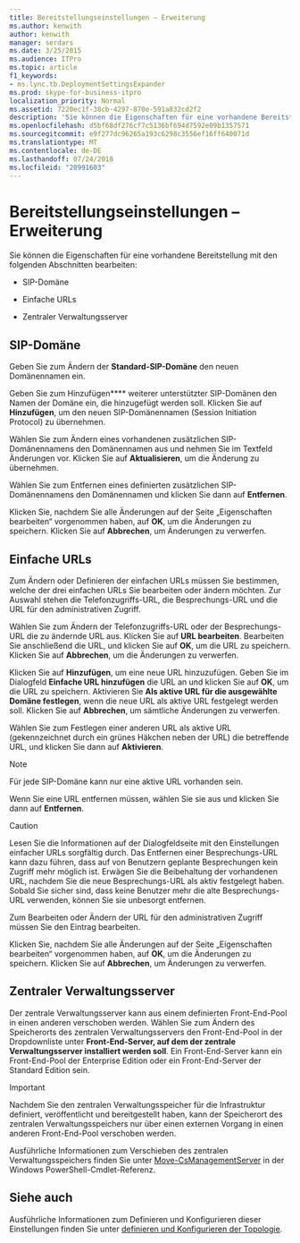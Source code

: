 ```yaml
---
title: Bereitstellungseinstellungen – Erweiterung
ms.author: kenwith
author: kenwith
manager: serdars
ms.date: 3/25/2015
ms.audience: ITPro
ms.topic: article
f1_keywords:
- ms.lync.tb.DeploymentSettingsExpander
ms.prod: skype-for-business-itpro
localization_priority: Normal
ms.assetid: 7220ec1f-38cb-4297-870e-591a832cd2f2
description: 'Sie können die Eigenschaften für eine vorhandene Bereitstellung mit den folgenden Abschnitten bearbeiten:'
ms.openlocfilehash: d5bf68df276cf7c5136bf694d7592e09b1357571
ms.sourcegitcommit: e9f277dc96265a193c6298c3556ef16ff640071d
ms.translationtype: MT
ms.contentlocale: de-DE
ms.lasthandoff: 07/24/2018
ms.locfileid: "20991603"
---
```

# <a name="deployment-settings-expander"></a>Bereitstellungseinstellungen – Erweiterung
 
Sie können die Eigenschaften für eine vorhandene Bereitstellung mit den folgenden Abschnitten bearbeiten:
  
- SIP-Domäne
    
- Einfache URLs
    
- Zentraler Verwaltungsserver
    
## <a name="sip-domain"></a>SIP-Domäne

Geben Sie zum Ändern der **Standard-SIP-Domäne** den neuen Domänennamen ein. 
  
Geben Sie zum Hinzufügen**** weiterer unterstützter SIP-Domänen den Namen der Domäne ein, die hinzugefügt werden soll. Klicken Sie auf **Hinzufügen**, um den neuen SIP-Domänennamen (Session Initiation Protocol) zu übernehmen.
  
Wählen Sie zum Ändern eines vorhandenen zusätzlichen SIP-Domänennamens den Domänennamen aus und nehmen Sie im Textfeld Änderungen vor. Klicken Sie auf **Aktualisieren**, um die Änderung zu übernehmen.
  
Wählen Sie zum Entfernen eines definierten zusätzlichen SIP-Domänennamens den Domänennamen und klicken Sie dann auf **Entfernen**.
  
Klicken Sie, nachdem Sie alle Änderungen auf der Seite „Eigenschaften bearbeiten“ vorgenommen haben, auf **OK**, um die Änderungen zu speichern. Klicken Sie auf **Abbrechen**, um Änderungen zu verwerfen.
  
## <a name="simple-urls"></a>Einfache URLs

Zum Ändern oder Definieren der einfachen URLs müssen Sie bestimmen, welche der drei einfachen URLs Sie bearbeiten oder ändern möchten. Zur Auswahl stehen die Telefonzugriffs-URL, die Besprechungs-URL und die URL für den administrativen Zugriff.
  
Wählen Sie zum Ändern der Telefonzugriffs-URL oder der Besprechungs-URL die zu ändernde URL aus. Klicken Sie auf **URL bearbeiten**. Bearbeiten Sie anschließend die URL, und klicken Sie auf **OK**, um die URL zu speichern. Klicken Sie auf **Abbrechen**, um die Änderungen zu verwerfen.
  
Klicken Sie auf **Hinzufügen**, um eine neue URL hinzuzufügen. Geben Sie im Dialogfeld **Einfache URL hinzufügen** die URL an und klicken Sie auf **OK**, um die URL zu speichern. Aktivieren Sie **Als aktive URL für die ausgewählte Domäne festlegen**, wenn die neue URL als aktive URL festgelegt werden soll. Klicken Sie auf **Abbrechen**, um sämtliche Änderungen zu verwerfen.
  
Wählen Sie zum Festlegen einer anderen URL als aktive URL (gekennzeichnet durch ein grünes Häkchen neben der URL) die betreffende URL, und klicken Sie dann auf **Aktivieren**.
  
> [!NOTE]
> Für jede SIP-Domäne kann nur eine aktive URL vorhanden sein. 
  
Wenn Sie eine URL entfernen müssen, wählen Sie sie aus und klicken Sie dann auf **Entfernen**.
  
> [!CAUTION]
> Lesen Sie die Informationen auf der Dialogfeldseite mit den Einstellungen einfacher URLs sorgfältig durch. Das Entfernen einer Besprechungs-URL kann dazu führen, dass auf von Benutzern geplante Besprechungen kein Zugriff mehr möglich ist. Erwägen Sie die Beibehaltung der vorhandenen URL, nachdem Sie die neue Besprechungs-URL als aktiv festgelegt haben. Sobald Sie sicher sind, dass keine Benutzer mehr die alte Besprechungs-URL verwenden, können Sie sie unbesorgt entfernen. 
  
Zum Bearbeiten oder Ändern der URL für den administrativen Zugriff müssen Sie den Eintrag bearbeiten.
  
Klicken Sie, nachdem Sie alle Änderungen auf der Seite „Eigenschaften bearbeiten“ vorgenommen haben, auf **OK**, um die Änderungen zu speichern. Klicken Sie auf **Abbrechen**, um Änderungen zu verwerfen.
  
## <a name="central-management-server"></a>Zentraler Verwaltungsserver

Der zentrale Verwaltungsserver kann aus einem definierten Front-End-Pool in einen anderen verschoben werden. Wählen Sie zum Ändern des Speicherorts des zentralen Verwaltungsservers den Front-End-Pool in der Dropdownliste unter **Front-End-Server, auf dem der zentrale Verwaltungsserver installiert werden soll**. Ein Front-End-Server kann ein Front-End-Pool der Enterprise Edition oder ein Front-End-Server der Standard Edition sein.
  
> [!IMPORTANT]
> Nachdem Sie den zentralen Verwaltungsspeicher für die Infrastruktur definiert, veröffentlicht und bereitgestellt haben, kann der Speicherort des zentralen Verwaltungsspeichers nur über einen externen Vorgang in einen anderen Front-End-Pool verschoben werden. 
  
Ausführliche Informationen zum Verschieben des zentralen Verwaltungsspeichers finden Sie unter [Move-CsManagementServer](https://docs.microsoft.com/powershell/module/skype/move-csmanagementserver?view=skype-ps) in der Windows PowerShell-Cmdlet-Referenz.
  
## <a name="see-also"></a>Siehe auch

Ausführliche Informationen zum Definieren und Konfigurieren dieser Einstellungen finden Sie unter [definieren und Konfigurieren der Topologie](http://technet.microsoft.com/library/51d1601e-4f83-48d4-ad08-3b4d5e2003aa.aspx).
  

